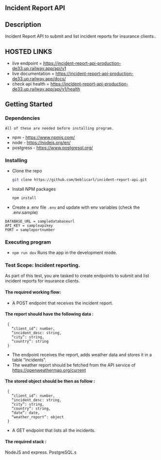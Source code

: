 ## Incident Report API

## Description

Incident Report API to submit and list incident reports for insurance clients..


## HOSTED LINKS
- live endpoint = https://incident-report-api-production-de33.up.railway.app/api/v1
- live documentation = https://incident-report-api-production-de33.up.railway.app/docs/
- check api health = https://incident-report-api-production-de33.up.railway.app/api/v1/health

## Getting Started

### Dependencies

    All of these are needed before installing program.

-   npm  - https://www.npmjs.com/
-   node - https://nodejs.org/en/
-   postgress - https://www.postgresql.org/

### Installing

-  Clone the repo
    ```sh
    git clone https://github.com/beblicarl/incident-report-api.git
    ```
-  Install NPM packages
    ```sh
    npm install
    ```
-  Create a .env file `.env` and update with env variables (check the .env.sample)

```
DATABASE_URL = sampledatabaseurl
API_KEY = sampleapikey
PORT = sampleportnumber
```

### Executing program

- `npm run dev`
   Runs the app in the development mode.



### Test Scope: Incident reporting.

As part of this test, you are tasked to create endpoints to submit and list incident reports for insurance clients.

#### The required working flow:
- A POST endpoint that receives the incident report.

#### The report should have the following data :
```
 { 
   “client_id”: number, 
   “incident_desc: string,
   “city”: string, 
   “country”: string 
 }
```
- The endpoint receives the report, adds weather data and stores it in a table “incidents”.
- The weather report should be fetched from the API service of https://openweathermap.org/current

#### The stored object should be then as follow :
```
 {
   “client_id”: number, 
   “incident_desc: string, 
   “city”: string, 
   “country”: string, 
   “date”: date, 
   “weather_report”: object
 }
```
- A GET endpoint that lists all the incidents.

#### The required stack :
NodeJS and express.
PostgreSQL.s